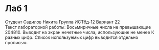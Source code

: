 # Лаб 1 
Студент Садилов Никита Группа ИСТбд-12 Вариант 22  
Текст лабораторной работы: Восьмиричные числа не превышающие 204810. Выводит на экран нечетные числа, использующие не менее К разных цифр. Список используемых цифр выводится отдельно прописью.
